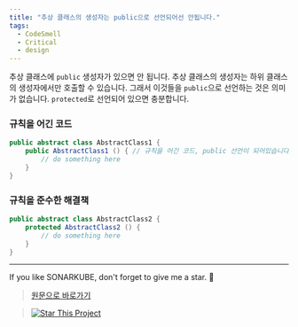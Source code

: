 ```yaml
---
title: "추상 클래스의 생성자는 public으로 선언되어선 안됩니다."
tags:
  - CodeSmell
  - Critical
  - design
---
```


추상 클래스에 `public` 생성자가 있으면 안 됩니다. 추상 클래스의 생성자는 하위 클래스의 생성자에서만 호출할 수 있습니다. 그래서 이것들을 `public`으로 선언하는 것은 의미가 없습니다. `protected`로 선언되어 있으면 충분합니다.

### 규칙을 어긴 코드

```java
public abstract class AbstractClass1 {
    public AbstractClass1 () { // 규칙을 어긴 코드, public 선언이 되어있습니다.
        // do something here
    }
}
```

### 규칙을 준수한 해결책

```java
public abstract class AbstractClass2 {
    protected AbstractClass2 () {
        // do something here
    }
}
```

---

If you like SONARKUBE, don't forget to give me a star. :star2:

> [원문으로 바로가기](https://rules.sonarsource.com/java/RSPEC-5993)

> [![Star This Project](https://img.shields.io/github/stars/kantabile/sonarkube.svg?label=Stars&style=social)](https://github.com/kantabile/sonarkube)
